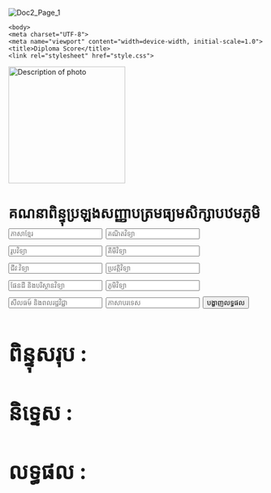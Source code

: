![Doc2_Page_1](https://github.com/user-attachments/assets/91c77027-46c1-420b-adea-6c204c921114)
<!DOCTYPE html>
<html lang="en">
<head>
   
    <body>
    <meta charset="UTF-8">
    <meta name="viewport" content="width=device-width, initial-scale=1.0">
    <title>Diploma Score</title>
    <link rel="stylesheet" href="style.css">
</head>
<body>
    <div class="container">
        <img src="folder/Doc2_Page_1.png" alt="Description of photo" width="230">
        <h1>គណនាពិន្ទុប្រឡងសញ្ញាបត្រមធ្យមសិក្សាបឋមភូមិ 
        <input type="text" placeholder="ភាសាខ្មែរ" id="K">
        <input type="text" placeholder="គណិតវិទ្យា" id="M">
        <input type="text" placeholder="រូបវិទ្យា" id="P">
        <input type="text" placeholder="គីមីវិទ្យា" id="C">
        <input type="text" placeholder="ជីវៈវិទ្យា" id="B">
        <input type="text" placeholder="ប្រវត្តិវិទ្យា" id="H">
                <input type="text" placeholder="ផែនដី និងបរិស្ថានវិទ្យា" id="ES"> 
        <input type="text" placeholder="ភូមិវិទ្យា" id="G">
                <input type="text" placeholder="សីលធម៍ និងពលរដ្ឋវិជ្ជា" id=" Ma">
               <input type="text" placeholder="ភាសាបរទេស" id="E">
        <button type="button" onclick="show_result()">បង្ហាញលទ្ធផល</button>
        <div id="result">
            <h2>ពិន្ទុសរុប :<span id="total"></span></h2>
            <h2>និទ្ទេស :<span id="mention"></span></h2>
            <h2>លទ្ធផល :<span id="final_result"></span></h2>
        </div>
    </div>
    <script src="script.js"></script>
    <body>
        <script type="text/javascript" src="folder/ResuitDexam.js"></script>
    </body>
    <link rel="stylesheet"type="text/css" href="folder/ResuitDExam.css">
</head>      
   </html>
